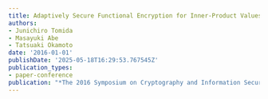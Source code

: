 ```yaml
---
title: Adaptively Secure Functional Encryption for Inner-Product Values
authors:
- Junichiro Tomida
- Masayuki Abe
- Tatsuaki Okamoto
date: '2016-01-01'
publishDate: '2025-05-18T16:29:53.767545Z'
publication_types:
- paper-conference
publication: "*The 2016 Symposium on Cryptography and Information Security (SCIS'16)*"
---
```


